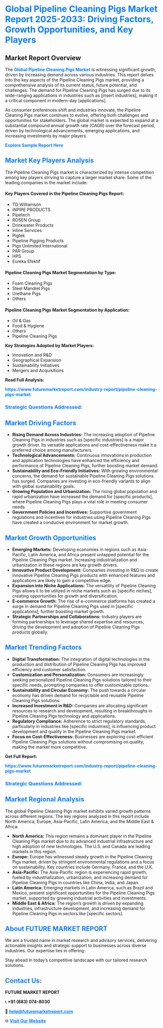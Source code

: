 <h1 style="color: #007BFF;">Global Pipeline Cleaning Pigs Market Report 2025-2033: Driving Factors, Growth Opportunities, and Key Players</h1>

<section id="overview">
<h2>Market Report Overview</h2>
<p>The <a href="https://www.futuremarketreport.com/industry-report/pipeline-cleaning-pigs-market" style="color: #007BFF; text-decoration: none;"><strong>Global Pipeline Cleaning Pigs Market</strong></a> is witnessing significant growth, driven by increasing demand across various industries. This report delves into the key aspects of the Pipeline Cleaning Pigs market, providing a comprehensive analysis of its current status, future potential, and challenges. The demand for Pipeline Cleaning Pigs has surged due to its wide-ranging applications in industries such as [insert industries], making it a critical component in modern-day [applications].</p>
<p>As consumer preferences shift and industries innovate, the Pipeline Cleaning Pigs market continues to evolve, offering both challenges and opportunities for stakeholders. The global market is expected to expand at a substantial compound annual growth rate (CAGR) over the forecast period, driven by technological advancements, emerging applications, and increasing investments by major players.</p>
</section>

<section id="overview">
<p><a href="https://www.futuremarketreport.com/request-sample/reportId=124661" style="color: #007BFF; text-decoration: none;"><strong>Explore Sample Report Here</strong></a></p>
</section>

<section id="key-players">
<h2 style="color: #007BFF;">Market Key Players Analysis</h2>
<p>The Pipeline Cleaning Pigs market is characterized by intense competition among key players striving to capture a larger market share. Some of the leading companies in the market include:</p>
<h4>Key Players Covered in the Pipeline Cleaning Pigs Report:</h4>
<ul><li>TD Williamson</li><li>iNPIPE PRODUCTS</li><li>Pipetech</li><li>ROSEN Group</li><li>Drinkwater Products</li><li>Inline Services</li><li>Pigtek</li><li>Pipeline Pigging Products</li><li>Pigs Unlimited International</li><li>PAR Group</li><li>HPS</li><li>Eureka Efektif</li></ul>
<h4>Pipeline Cleaning Pigs Market Segmentation by Type:</h4>
<ul><li>Foam Cleaning Pigs</li><li>Steel Mandrel Pigs</li><li>Urethane Pigs</li><li>Others</li></ul>

<h4>Pipeline Cleaning Pigs Market Segmentation by Application:</h4>
<ul><li>Oil &amp; Gas</li><li>Food &amp; Hygiene</li><li>Others</li><li>Pipeline Cleaning Pigs</li></ul>
<p><strong>Key Strategies Adopted by Market Players:</strong></p>
<ul>
<li>Innovation and R&D</li>
<li>Geographical Expansion</li>
<li>Sustainability Initiatives</li>
<li>Mergers and Acquisitions</li>
</ul>
</section>

<section>
<p><strong>Read Full Analysis: </strong></p><a href="https://www.futuremarketreport.com/industry-report/pipeline-cleaning-pigs-market" style="color: #007BFF; text-decoration: none;"><strong>https://www.futuremarketreport.com/industry-report/pipeline-cleaning-pigs-market</strong></a>
<h3 style="color: #007BFF;">Strategic Questions Addressed:</h3>
</section>

<section id="driving-factors">
<h2 style="color: #007BFF;">Market Driving Factors</h2>
<ul>
<li><strong>Rising Demand Across Industries:</strong> The increasing adoption of Pipeline Cleaning Pigs in industries such as [specific industries] is a major growth driver. Its versatile applications and cost-effectiveness make it a preferred choice among manufacturers.</li>
<li><strong>Technological Advancements:</strong> Continuous innovations in production and application technologies have enhanced the efficiency and performance of Pipeline Cleaning Pigs, further boosting market demand.</li>
<li><strong>Sustainability and Eco-Friendly Initiatives:</strong> With growing environmental concerns, the demand for sustainable Pipeline Cleaning Pigs solutions has surged. Companies are investing in eco-friendly variants to align with global sustainability goals.</li>
<li><strong>Growing Population and Urbanization:</strong> The rising global population and rapid urbanization have increased the demand for [specific products], where Pipeline Cleaning Pigs plays a vital role in meeting consumer needs.</li>
<li><strong>Government Policies and Incentives:</strong> Supportive government regulations and incentives for industries using Pipeline Cleaning Pigs have created a conducive environment for market growth.</li>
</ul>
</section>

<section id="growth-opportunities">
<h2 style="color: #007BFF;">Market Growth Opportunities</h2>
<ul>
<li><strong>Emerging Markets:</strong> Developing economies in regions such as Asia-Pacific, Latin America, and Africa present untapped potential for the Pipeline Cleaning Pigs market. Increasing industrialization and urbanization in these regions are key growth drivers.</li>
<li><strong>Innovative Product Development:</strong> Companies investing in R&D to create innovative Pipeline Cleaning Pigs products with enhanced features and applications are likely to gain a competitive edge.</li>
<li><strong>Expansion into Niche Applications:</strong> The versatility of Pipeline Cleaning Pigs allows it to be utilized in niche markets such as [specific niches], creating opportunities for growth and diversification.</li>
<li><strong>E-commerce Growth:</strong> The rise of e-commerce platforms has created a surge in demand for Pipeline Cleaning Pigs used in [specific applications], further boosting market growth.</li>
<li><strong>Strategic Partnerships and Collaborations:</strong> Industry players are forming partnerships to leverage shared expertise and resources, driving the development and adoption of Pipeline Cleaning Pigs products globally.</li>
</ul>
</section>

<section id="trending-factors">
<h2 style="color: #007BFF;">Market Trending Factors</h2>
<ul>
<li><strong>Digital Transformation:</strong> The integration of digital technologies in the production and distribution of Pipeline Cleaning Pigs has improved efficiency and customer satisfaction.</li>
<li><strong>Customization and Personalization:</strong> Consumers are increasingly seeking personalized Pipeline Cleaning Pigs solutions tailored to their specific needs, prompting companies to offer customizable options.</li>
<li><strong>Sustainability and Circular Economy:</strong> The push towards a circular economy has driven demand for recyclable and reusable Pipeline Cleaning Pigs solutions.</li>
<li><strong>Increased Investment in R&D:</strong> Companies are allocating significant resources to research and development, resulting in breakthroughs in Pipeline Cleaning Pigs technology and applications.</li>
<li><strong>Regulatory Compliance:</strong> Adherence to strict regulatory standards, particularly in industries like [specific industries], is influencing product development and quality in the Pipeline Cleaning Pigs market.</li>
<li><strong>Focus on Cost-Effectiveness:</strong> Businesses are exploring cost-efficient Pipeline Cleaning Pigs solutions without compromising on quality, making the market more competitive.</li>
</ul>
</section>

<section>
<p><strong>Get Full Report: </strong></p><a href="https://www.futuremarketreport.com/industry-report/pipeline-cleaning-pigs-market" style="color: #007BFF; text-decoration: none;"><strong>https://www.futuremarketreport.com/industry-report/pipeline-cleaning-pigs-market</strong></a>
<h3 style="color: #007BFF;">Strategic Questions Addressed:</h3>
</section>


<section id="regional-analysis">
<h2 style="color: #007BFF;">Market Regional Analysis</h2>
<p>The global Pipeline Cleaning Pigs market exhibits varied growth patterns across different regions. The key regions analyzed in this report include North America, Europe, Asia-Pacific, Latin America, and the Middle East & Africa:</p>
<ul>
<li><strong>North America:</strong> This region remains a dominant player in the Pipeline Cleaning Pigs market due to its advanced industrial infrastructure and high adoption of new technologies. The U.S. and Canada are leading markets in this region.</li>
<li><strong>Europe:</strong> Europe has witnessed steady growth in the Pipeline Cleaning Pigs market, driven by stringent environmental regulations and a focus on sustainability. Key countries include Germany, France, and the U.K.</li>
<li><strong>Asia-Pacific:</strong> The Asia-Pacific region is experiencing rapid growth, fueled by industrialization, urbanization, and increasing demand for Pipeline Cleaning Pigs in countries like China, India, and Japan.</li>
<li><strong>Latin America:</strong> Emerging markets in Latin America, such as Brazil and Mexico, present significant opportunities for the Pipeline Cleaning Pigs market, supported by growing industrial activities and investments.</li>
<li><strong>Middle East & Africa:</strong> The region’s growth is driven by expanding industries, infrastructure development, and increasing demand for Pipeline Cleaning Pigs in sectors like [specific sectors].</li>
</ul>
</section>

<footer>
<h2 style="color: #007BFF;">About FUTURE MARKET REPORT</h2>
<p>We are a trusted name in market research and advisory services, delivering actionable insights and strategic support to businesses across diverse industries. Our expertise lies in offering:</p>

<p>Stay ahead in today’s competitive landscape with our tailored research solutions.</p>

<h2 style="color: #007BFF;">Contact Us:</h2>
<p><strong>FUTURE MARKET REPORT</strong></p>
<p>📞 <strong>+91 (883) 074-8030</strong></p>
<p>📧 <strong><a href="mailto:help@futuremarketreport.com" style="color: #007BFF;">help@futuremarketreport.com</a></strong></p>
<p>🌐 <strong><a href="https://www.futuremarketreport.com/" style="color: #007BFF;">Visit Our Website</a></strong></p>
</footer>